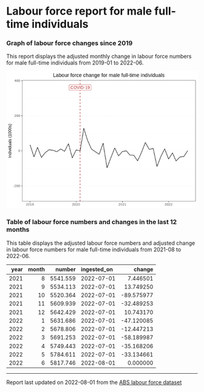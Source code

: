 Labour force report for male full-time individuals
================

### Graph of labour force changes since 2019

This report displays the adjusted monthly change in labour force numbers
for male full-time individuals from 2019-01 to 2022-06.

![](male_full-time_report_files/figure-gfm/unnamed-chunk-2-1.png)<!-- -->

### Table of labour force numbers and changes in the last 12 months

This table displays the adjusted labour force numbers and adjusted
change in labour force numbers for male full-time individuals from
2021-08 to 2022-06.

| year | month |   number | ingested_on |     change |
|-----:|------:|---------:|:------------|-----------:|
| 2021 |     8 | 5541.559 | 2022-07-01  |   7.446501 |
| 2021 |     9 | 5534.113 | 2022-07-01  |  13.749250 |
| 2021 |    10 | 5520.364 | 2022-07-01  | -89.575977 |
| 2021 |    11 | 5609.939 | 2022-07-01  | -32.489253 |
| 2021 |    12 | 5642.429 | 2022-07-01  |  10.743170 |
| 2022 |     1 | 5631.686 | 2022-07-01  | -47.120085 |
| 2022 |     2 | 5678.806 | 2022-07-01  | -12.447213 |
| 2022 |     3 | 5691.253 | 2022-07-01  | -58.189987 |
| 2022 |     4 | 5749.443 | 2022-07-01  | -35.168206 |
| 2022 |     5 | 5784.611 | 2022-07-01  | -33.134661 |
| 2022 |     6 | 5817.746 | 2022-08-01  |   0.000000 |

------------------------------------------------------------------------

Report last updated on 2022-08-01 from the [ABS labour force
dataset](https://www.abs.gov.au/statistics/labour/employment-and-unemployment/labour-force-australia/latest-release)
